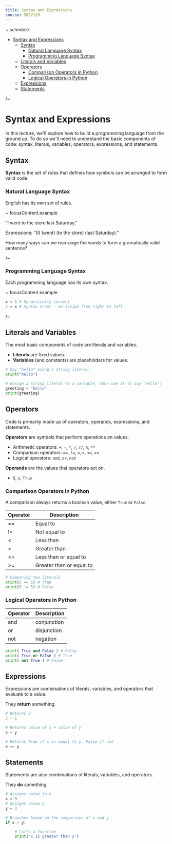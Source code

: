 ```yaml
---
title: Syntax and Expressions
course: SDEV120
---
```


~.schedule

- [Syntax and Expressions](#syntax-and-expressions)
  - [Syntax](#syntax)
    - [Natural Language Syntax](#natural-language-syntax)
    - [Programming Language Syntax](#programming-language-syntax)
  - [Literals and Variables](#literals-and-variables)
  - [Operators](#operators)
    - [Comparison Operators in Python](#comparison-operators-in-python)
    - [Logical Operators in Python](#logical-operators-in-python)
  - [Expressions](#expressions)
  - [Statements](#statements)

/~

# Syntax and Expressions

In this lecture, we'll explore how to build a programming language from the ground up. To do so we'll need to understand the basic components of code: syntax, literals, variables, operators, expressions, and statements.

## Syntax

**Syntax** is the set of rules that defines how symbols can be arranged to form valid code.

### Natural Language Syntax

English has its own set of rules.

~.focusContent.example

"I went to the store last Saturday."

Expressions: "(I) (went) (to the store) (last Saturday)."

How many ways can we rearrange the words to form a gramatically valid sentence?

/~

### Programming Language Syntax

Each programming language has its own syntax.

~.focusContent.example

```python
x = 5 # Synactically correct
5 = x # Syntax error - we assign from right to left
```

/~

## Literals and Variables

The most basic components of code are literals and variables.

- **Literals** are fixed values.
- **Variables** (and constants) are placeholders for values.

```python
# Say "hello" using a string literal:
print("hello")

# Assign a string literal to a variable, then use it to say "hello":
greeting = "hello"
print(greeting)
```

## Operators

Code is primarily made up of operators, operands, expressions, and statements.

**Operators** are symbols that perform operations on values.

- Arithmetic operators: `+`, `-`, `*`, `/`, `//`, `%`, `**`
- Comparison operators: `==`, `!=`, `<`, `>`, `<=`, `>=`
- Logical operators: `and`, `or`, `not`

**Operands** are the values that operators act on.

- `5`, `x`, `True`

### Comparison Operators in Python

A comparison always returns a boolean value, either `True` or `False`.

| Operator | Description              |
| -------- | ------------------------ |
| ==       | Equal to                 |
| !=       | Not equal to             |
| <        | Less than                |
| >        | Greater than             |
| <=       | Less than or equal to    |
| >=       | Greater than or equal to |

```python
# Comparing two literals
print(5 == 5) # True
print(5 != 5) # False
```

### Logical Operators in Python

| Operator | Description |
| -------- | ----------- |
| and      | conjunction |
| or       | disjunction |
| not      | negation    |

```python
print( True and False ) # False
print( True or False ) # True
print( not True ) # False
```

## Expressions

Expressions are combinations of literals, variables, and operators that evaluate to a value.

They **return** something.

```python
# Returns 2
3 - 1

# Returns value of x + value of y
x + y

# Returns True if x is equal to y, False if not
x == y
```

## Statements

Statements are also combinations of literals, variables, and operators.

They **do** something.

```python
# Assigns value to x
x = 9
# Assigns value y
y = 3

# Branches based on the comparison of x and y
if x > y:

    # Calls a function
    print('x is greater than y')
```
